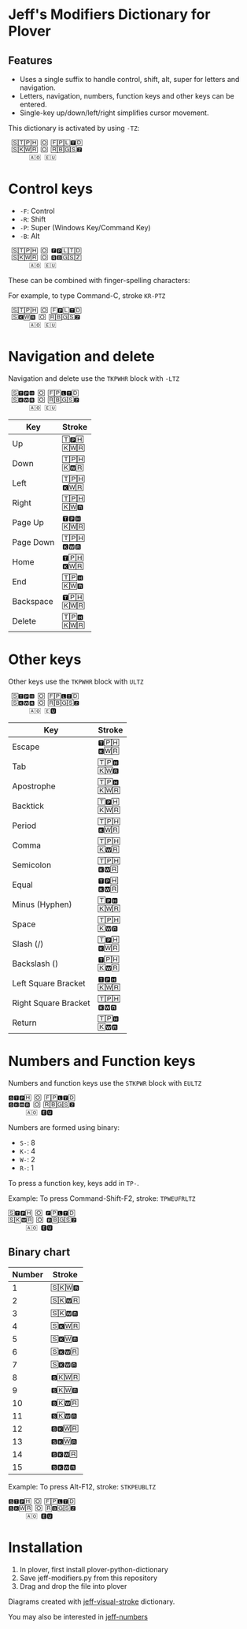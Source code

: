 # Jeff's Modifiers Dictionary for Plover

## Features

* Uses a single suffix to handle control, shift, alt, super for letters and navigation.
* Letters, navigation, numbers, function keys and other keys can be entered.
* Single-key up/down/left/right simplifies cursor movement.

This dictionary is activated by using `-TZ`:
```
 🅂🅃🄿🄷 🄾 🄵🄿🄻🆃🄳
 🅂🄺🅆🅁 🄾 🅁🄱🄶🅂🆉
 　　　🄰🄾 🄴🅄
```

# Control keys

* `-F`: Control
* `-R`: Shift
* `-P`: Super (Windows Key/Command Key)
* `-B`: Alt

```
 🅂🅃🄿🄷 🄾 🅵🅿🄻🅃🄳
 🅂🄺🅆🅁 🄾 🆁🅱🄶🅂🅉
 　　　🄰🄾 🄴🅄
```

These can be combined with finger-spelling characters:

For example, to type Command-C, stroke `KR-PTZ`
```
 🅂🅃🄿🄷 🄾 🄵🅿🄻🆃🄳
 🅂🅺🅆🆁 🄾 🅁🄱🄶🅂🆉
 　　　🄰🄾 🄴🅄
```

# Navigation and delete

Navigation and delete use the `TKPWHR` block with `-LTZ`

```
 🅂🆃🅿🅷 🄾 🄵🄿🅻🆃🄳
 🅂🅺🆆🆁 🄾 🅁🄱🄶🅂🆉
 　　　🄰🄾 🄴🅄
```

| Key       | Stroke         |
| --------- | -------------- |
| Up        | `🅃🅿🄷`<br>`🄺🅆🅁` |
| Down      | `🅃🄿🄷`<br>`🄺🆆🅁` |
| Left      | `🅃🄿🄷`<br>`🅺🅆🅁` |
| Right     | `🅃🄿🄷`<br>`🄺🅆🆁` |
| Page Up   | `🆃🅿🅷`<br>`🄺🅆🅁` |
| Page Down | `🅃🄿🄷`<br>`🅺🆆🆁` |
| Home      | `🆃🄿🄷`<br>`🅺🅆🅁` |
| End       | `🅃🄿🅷`<br>`🄺🅆🆁` |
| Backspace | `🆃🄿🄷`<br>`🄺🅆🅁` |
| Delete    | `🅃🄿🅷`<br>`🄺🅆🅁` |
 
# Other keys

Other keys use the `TKPWHR` block with `ULTZ`
```
 🅂🆃🅿🅷 🄾 🄵🄿🅻🆃🄳
 🅂🅺🆆🆁 🄾 🅁🄱🄶🅂🆉
 　　　🄰🄾 🄴🆄
```

| Key                  | Stroke         |
| -------------------- | -------------- |
| Escape               | `🆃🄿🄷`<br>`🅺🅆🅁` |
| Tab                  | `🅃🄿🅷`<br>`🄺🅆🆁` |
| Apostrophe           | `🅃🄿🅷`<br>`🄺🅆🅁` |
| Backtick             | `🅃🅿🄷`<br>`🄺🅆🅁` |
| Period               | `🅃🄿🄷`<br>`🅺🅆🅁` |
| Comma                | `🅃🄿🄷`<br>`🄺🆆🅁` |
| Semicolon            | `🅃🄿🄷`<br>`🅺🆆🅁` |
| Equal                | `🆃🅿🄷`<br>`🅺🆆🅁` |
| Minus (Hyphen)       | `🅃🅿🅷`<br>`🄺🅆🅁` |
| Space                | `🅃🄿🄷`<br>`🄺🆆🆁` |
| Slash (/)            | `🅃🅿🄷`<br>`🅺🅆🅁` |
| Backslash (\)        | `🆃🄿🄷`<br>`🄺🆆🅁` |
| Left Square Bracket  | `🆃🅿🅷`<br>`🄺🅆🅁` |
| Right Square Bracket | `🅃🄿🄷`<br>`🅺🆆🆁` |
| Return               | `🅃🄿🅷`<br>`🄺🆆🆁` |

# Numbers and Function keys

Numbers and function keys use the `STKPWR` block with `EULTZ`

```
🆂🆃🅿🄷 🄾 🄵🄿🅻🆃🄳
🆂🅺🆆🆁 🄾 🅁🄱🄶🅂🆉
　　　🄰🄾 🅴🆄
```

Numbers are formed using binary:
* `S-`: 8
* `K-`: 4
* `W-`: 2
* `R-`: 1

To press a function key,  keys add in `TP-`.

Example: To press Command-Shift-F2, stroke: `TPWEUFRLTZ`
```
🅂🆃🅿🄷 🄾 🅵🄿🅻🆃🄳
🅂🄺🆆🅁 🄾 🆁🄱🄶🅂🆉
　　　🄰🄾 🅴🆄
```

## Binary chart

| Number | Stroke |
| ------ | ------ |
| 1      | `🅂🄺🅆🆁` |
| 2      | `🅂🄺🆆🅁` |
| 3      | `🅂🄺🆆🆁` |
| 4      | `🅂🅺🅆🅁` |
| 5      | `🅂🅺🅆🆁` |
| 6      | `🅂🅺🆆🅁` |
| 7      | `🅂🅺🆆🆁` |
| 8      | `🆂🄺🅆🅁` |
| 9      | `🆂🄺🅆🆁` |
| 10     | `🆂🄺🆆🅁` |
| 11     | `🆂🄺🆆🆁` |
| 12     | `🆂🅺🅆🅁` |
| 13     | `🆂🅺🅆🆁` |
| 14     | `🆂🅺🆆🅁` |
| 15     | `🆂🅺🆆🆁` |

Example: To press Alt-F12, stroke: `STKPEUBLTZ`
```
🆂🆃🅿🄷 🄾 🄵🄿🅻🆃🄳
🆂🅺🅆🅁 🄾 🅁🅱🄶🅂🆉
　　　🄰🄾 🅴🆄
```

# Installation

1. In plover, first install plover-python-dictionary
2. Save jeff-modifiers.py from this repository
3. Drag and drop the file into plover

Diagrams created with [jeff-visual-stroke](https://github.com/jthlim/jeff-visual-stroke) dictionary.

You may also be interested in [jeff-numbers](https://github.com/jthlim/jeff-numbers)
